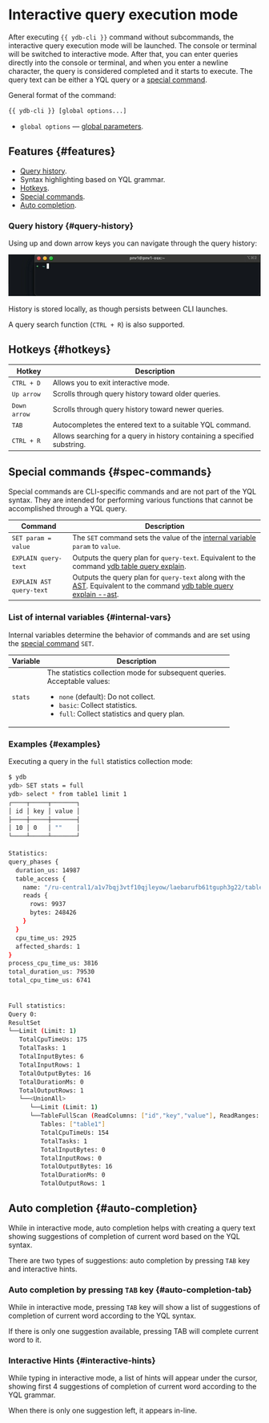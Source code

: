 # Interactive query execution mode

After executing `{{ ydb-cli }}` command without subcommands, the interactive query execution mode will be launched. The console or terminal will be switched to interactive mode. After that, you can enter queries directly into the console or terminal, and when you enter a newline character, the query is considered completed and it starts to execute. The query text can be either a YQL query or a [special command](#spec-commands).

General format of the command:

```bash
{{ ydb-cli }} [global options...]
```

* `global options` — [global parameters](commands/global-options.md).

## Features {#features}
* [Query history](#query-history).
* Syntax highlighting based on YQL grammar.
* [Hotkeys](#hotkeys).
* [Special commands](#spec-commands).
* [Auto completion](#auto-completion).

### Query history {#query-history}

Using up and down arrow keys you can navigate through the query history:

![History](_assets/history.gif)

History is stored locally, as though persists between CLI launches.

A query search function (`CTRL + R`) is also supported.

## Hotkeys {#hotkeys}

| Hotkey        | Description                                                               |
|---------------|---------------------------------------------------------------------------|
| `CTRL + D`    | Allows you to exit interactive mode.                                      |
| `Up arrow`    | Scrolls through query history toward older queries.                       |
| `Down arrow`  | Scrolls through query history toward newer queries.                       |
| `TAB`         | Autocompletes the entered text to a suitable YQL command.                 |
| `CTRL + R`    | Allows searching for a query in history containing a specified substring. |

## Special commands {#spec-commands}

Special commands are CLI-specific commands and are not part of the YQL syntax. They are intended for performing various functions that cannot be accomplished through a YQL query.

| Command                  | Description                                                                                                                                                                      |
|--------------------------|----------------------------------------------------------------------------------------------------------------------------------------------------------------------------------|
| `SET param = value`      | The `SET` command sets the value of the [internal variable](#internal-vars) `param` to `value`.                                                                                  |
| `EXPLAIN query-text`     | Outputs the query plan for `query-text`. Equivalent to the command [ydb table query explain](commands/explain-plan.md#explain-plan).                                             |
| `EXPLAIN AST query-text` | Outputs the query plan for `query-text` along with the [AST](commands/explain-plan.md). Equivalent to the command [ydb table query explain --ast](commands/explain-plan.md#ast). |

### List of internal variables {#internal-vars}

Internal variables determine the behavior of commands and are set using the [special command](#spec-commands) `SET`.

| Variable | Description |
|----------|---|
| `stats`  | The statistics collection mode for subsequent queries.<br/>Acceptable values:<ul><li>`none` (default): Do not collect.</li><li>`basic`: Collect statistics.</li><li>`full`: Collect statistics and query plan.</li></ul> |

### Examples {#examples}

Executing a query in the `full` statistics collection mode:

```bash
$ ydb
ydb> SET stats = full
ydb> select * from table1 limit 1
┌────┬─────┬───────┐
│ id │ key │ value │
├────┼─────┼───────┤
│ 10 │ 0   │ ""    │
└────┴─────┴───────┘

Statistics:
query_phases {
  duration_us: 14987
  table_access {
    name: "/ru-central1/a1v7bqj3vtf10qjleyow/laebarufb61tguph3g22/table1"
    reads {
      rows: 9937
      bytes: 248426
    }
  }
  cpu_time_us: 2925
  affected_shards: 1
}
process_cpu_time_us: 3816
total_duration_us: 79530
total_cpu_time_us: 6741


Full statistics:
Query 0:
ResultSet
└──Limit (Limit: 1)
   TotalCpuTimeUs: 175
   TotalTasks: 1
   TotalInputBytes: 6
   TotalInputRows: 1
   TotalOutputBytes: 16
   TotalDurationMs: 0
   TotalOutputRows: 1
   └──<UnionAll>
      └──Limit (Limit: 1)
      └──TableFullScan (ReadColumns: ["id","key","value"], ReadRanges: ["key (-∞, +∞)"], Table: impex_table)
         Tables: ["table1"]
         TotalCpuTimeUs: 154
         TotalTasks: 1
         TotalInputBytes: 0
         TotalInputRows: 0
         TotalOutputBytes: 16
         TotalDurationMs: 0
         TotalOutputRows: 1
```

## Auto completion {#auto-completion}

While in interactive mode, auto completion helps with creating a query text showing suggestions of completion of current word based on the YQL syntax.

There are two types of suggestions: auto completion by pressing `TAB` key and interactive hints.

### Auto completion by pressing `TAB` key {#auto-completion-tab}

While in interactive mode, pressing `TAB` key will show a list of suggestions of completion of current word according to the YQL syntax.

If there is only one suggestion available, pressing TAB will complete current word to it.

### Interactive Hints {#interactive-hints}

While typing in interactive mode, a list of hints will appear under the cursor, showing first 4 suggestions of completion of current word according to the YQL grammar.

When there is only one suggestion left, it appears in-line.
